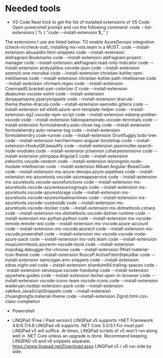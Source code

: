 # Needed tools
- VS Code
Neat trick to get the list of installed extensions of VS Code:
Open powershell prompt and run the following command: code --list-extensions | % { "code --install-extension $_" }

The extensions I use are listed below: TO enable AzureDevops integration (check-in/check-out); installing ms-vsts.team is a MUST.
code --install-extension abusaidm.html-snippets
code --install-extension alefragnani.Bookmarks
code --install-extension alefragnani.project-manager
code --install-extension alefragnani.read-only-indicator
code --install-extension andyyaldoo.vscode-json
code --install-extension azemoh.one-monokai
code --install-extension christian-kohler.npm-intellisense
code --install-extension christian-kohler.path-intellisense
code --install-extension chrmarti.regex
code --install-extension CoenraadS.bracket-pair-colorizer-2
code --install-extension dbaeumer.vscode-eslint
code --install-extension donjayamanne.jquerysnippets
code --install-extension dracula-theme.theme-dracula
code --install-extension eamodio.gitlens
code --install-extension ed-elliott.azure-arm-template-helper
code --install-extension eg2.vscode-npm-script
code --install-extension esbenp.prettier-vscode
code --install-extension fabiospampinato.vscode-terminals
code --install-extension formulahendry.auto-close-tag
code --install-extension formulahendry.auto-rename-tag
code --install-extension formulahendry.code-runner
code --install-extension Gruntfuggly.todo-tree
code --install-extension herrherrmann.angular-bootstrap
code --install-extension HookyQR.beautify
code --install-extension jasonnutter.search-node-modules
code --install-extension jchannon.csharpextensions
code --install-extension johnpapa.Angular2
code --install-extension jrebocho.vscode-random
code --install-extension leizongmin.node-module-intellisense
code --install-extension Mikael.Angular-BeastCode
code --install-extension ms-azure-devops.azure-pipelines
code --install-extension ms-azuretools.vscode-azureappservice
code --install-extension ms-azuretools.vscode-azurefunctions
code --install-extension ms-azuretools.vscode-azureresourcegroups
code --install-extension ms-azuretools.vscode-azurestorage
code --install-extension ms-azuretools.vscode-azurevirtualmachines
code --install-extension ms-azuretools.vscode-cosmosdb
code --install-extension ms-azuretools.vscode-docker
code --install-extension ms-dotnettools.csharp
code --install-extension ms-dotnettools.vscode-dotnet-runtime
code --install-extension ms-python.python
code --install-extension ms-vscode-remote.remote-wsl
code --install-extension ms-vscode.azure-account
code --install-extension ms-vscode.azurecli
code --install-extension ms-vscode.powershell
code --install-extension ms-vscode.vscode-node-azure-pack
code --install-extension ms-vsts.team
code --install-extension msazurermtools.azurerm-vscode-tools
code --install-extension msjsdiag.debugger-for-chrome
code --install-extension PKief.material-icon-theme
code --install-extension RoscoP.ActiveFileInStatusBar
code --install-extension samcogan.arm-snippets
code --install-extension sdras.night-owl
code --install-extension shardulm94.trailing-spaces
code --install-extension slevesque.vscode-hexdump
code --install-extension spywhere.guides
code --install-extension techer.open-in-browser
code --install-extension vscode-icons-team.vscode-icons
code --install-extension waderyan.nodejs-extension-pack
code --install-extension xabikos.JavaScriptSnippets
code --install-extension zhuangtongfa.material-theme
code --install-extension Zignd.html-css-class-completion

- Powershell

- LINQPad (Free / Paid version)
LINQPad v5 supports >NET Framework 4.6/4.7/4.8
LINQPad v6 supports .NET Core 3.0/3.1
For most part LINQPad v5 will suffice. At times, LINQPad scripts of v5 won't run along well in .NET Core unless an upgrade is done.
Recommend keeping LINQPAD v5 and v6 snippets separate.
https://www.linqpad.net/Download.aspx
LINQPad v5 / v6 run side by side.
